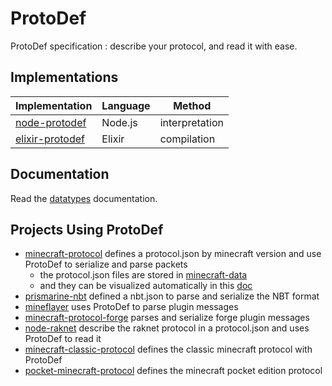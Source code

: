 # ProtoDef

ProtoDef specification : describe your protocol, and read it with ease.

## Implementations

| Implementation | Language | Method |
| --- | --- | --- |
| [node-protodef](https://github.com/ProtoDef-io/node-protodef) | Node.js | interpretation |
| [elixir-protodef](https://github.com/ProtoDef-io/elixir-protodef) | Elixir | compilation |

## Documentation

Read the [datatypes](doc/datatypes.md) documentation.

## Projects Using ProtoDef

* [minecraft-protocol](https://github.com/PrismarineJS/node-minecraft-protocol) defines a protocol.json by minecraft version and use ProtoDef to serialize and parse packets
  * the protocol.json files are stored in [minecraft-data](https://github.com/PrismarineJS/minecraft-data/blob/master/data/1.8/protocol.json)
  * and they can be visualized automatically in this [doc](http://prismarinejs.github.io/minecraft-data/?d=protocol)
* [prismarine-nbt](https://github.com/PrismarineJS/prismarine-nbt) defined a nbt.json to parse and serialize the NBT format
* [mineflayer](https://github.com/PrismarineJS/mineflayer/blob/master/lib/plugins/command_block.js) uses ProtoDef to parse plugin messages
* [minecraft-protocol-forge](https://github.com/PrismarineJS/node-minecraft-protocol-forge) parses and serialize forge plugin messages
* [node-raknet](https://github.com/mhsjlw/node-raknet) describe the raknet protocol in a protocol.json and uses ProtoDef to read it
* [minecraft-classic-protocol](https://github.com/mhsjlw/minecraft-classic-protocol) defines the classic minecraft protocol with ProtoDef
* [pocket-minecraft-protocol](https://github.com/mhsjlw/pocket-minecraft-protocol) defines the minecraft pocket edition protocol
